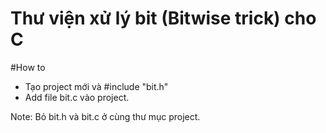 # Thư viện xử lý bit (Bitwise trick) cho C



#How to
- Tạo project mới và #include "bit.h"
- Add file bit.c vào project.

Note:
Bỏ bit.h và bit.c ở cùng thư mục project.

